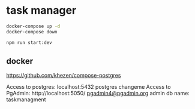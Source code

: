 # task manager

```bash
docker-compose up -d
docker-compose down

npm run start:dev
```

## docker

https://github.com/khezen/compose-postgres

Access to postgres: localhost:5432 postgres changeme
Access to PgAdmin: http://localhost:5050/ pgadmin4@pgadmin.org admin
db name: taskmanagment
